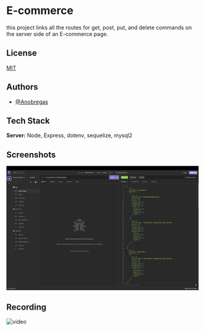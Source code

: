 # E-commerce

this project links all the routes for get, post, put, and delete commands on the server side of an E-commerce page.


## License

[MIT](https://choosealicense.com/licenses/mit/)


## Authors

- [@Anobregas](https://www.github.com/Anobregas)

## Tech Stack



**Server:** Node, Express, dotenv, sequelize, mysql2


## Screenshots

![App Screenshot](/images/Screenshot%202023-04-23%20at%2011.25.28%20PM.png)

## Recording

![video](https://drive.google.com/file/d/1z0GRezev-YPWhRns29VECYzkKZBNg2dH/view)



